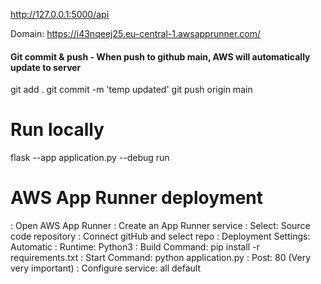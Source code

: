 

http://127.0.0.1:5000/api

Domain: https://i43nqeej25.eu-central-1.awsapprunner.com/



#### Git commit & push - When push to github main, AWS will automatically update to server
git add .
git commit -m 'temp updated'
git push origin main


# Run locally
flask --app application.py --debug run


# AWS App Runner deployment
: Open AWS App Runner
: Create an App Runner service
: Select: Source code repository
: Connect gitHub and select repo
: Deployment Settings: Automatic
: Runtime: Python3
: Build Command: pip install -r requirements.txt
: Start Command: python application.py
: Post: 80 (Very very important)
: Configure service: all default
